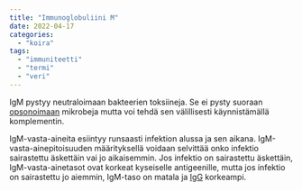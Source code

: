```yaml
---
title: "Immunoglobuliini M"
date: 2022-04-17
categories: 
  - "koira"
tags: 
  - "immuniteetti"
  - "termi"
  - "veri"
---
```


IgM pystyy neutraloimaan bakteerien toksiineja. Se ei pysty suoraan [opsonoimaan](https://www.katiska.eu/sanakirja/opsonisaatio/) mikrobeja mutta voi tehdä sen välillisesti käynnistämällä komplementin.

<!--more-->

IgM-vasta-aineita esiintyy runsaasti infektion alussa ja sen aikana. IgM-vasta-ainepitoisuuden määrityksellä voidaan selvittää onko infektio sairastettu äskettäin vai jo aikaisemmin. Jos infektio on sairastettu äskettäin, IgM-vasta-ainetasot ovat korkeat kyseiselle antigeenille, mutta jos infektio on sairastettu jo aiemmin, IgM-taso on matala ja [IgG](https://www.katiska.eu/sanakirja/immunoglobuliini-g/) korkeampi.

